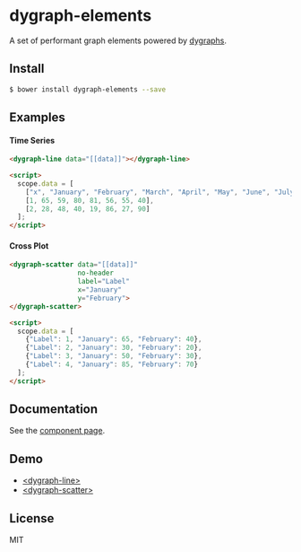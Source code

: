 # dygraph-elements

A set of performant graph elements powered by [dygraphs](https://github.com/danvk/dygraphs).


## Install

```sh
$ bower install dygraph-elements --save
```


## Examples

#### Time Series

```html
<dygraph-line data="[[data]]"></dygraph-line>

<script>
  scope.data = [
    ["x", "January", "February", "March", "April", "May", "June", "July"],
    [1, 65, 59, 80, 81, 56, 55, 40],
    [2, 28, 48, 40, 19, 86, 27, 90]
  ];
</script>
```

#### Cross Plot

```html
<dygraph-scatter data="[[data]]"
                 no-header
                 label="Label"
                 x="January"
                 y="February">
</dygraph-scatter>

<script>
  scope.data = [
    {"Label": 1, "January": 65, "February": 40},
    {"Label": 2, "January": 30, "February": 20},
    {"Label": 3, "January": 50, "February": 30},
    {"Label": 4, "January": 85, "February": 70}
  ];
</script>
```

## Documentation

See the [component page](http://reinert.github.io/dygraph-elements).


## Demo
* [&lt;dygraph-line&gt;](http://reinert.github.io/dygraph-elements/demo/dygraph-line.html)
* [&lt;dygraph-scatter&gt;](http://reinert.github.io/dygraph-elements/demo/dygraph-scatter.html)


## License

MIT
